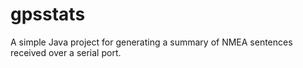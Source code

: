 # gpsstats
A simple Java project for generating a summary of NMEA sentences received over a serial port.
